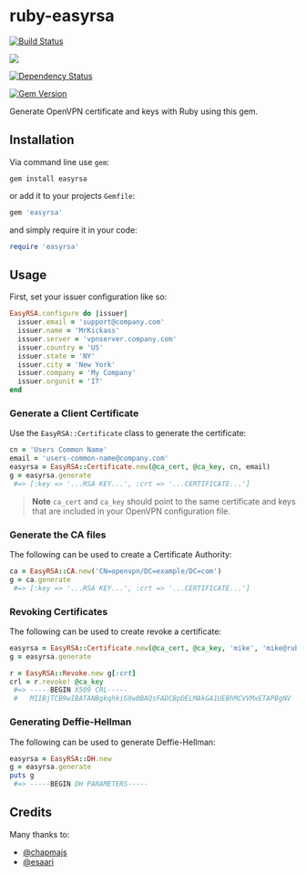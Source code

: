 # ruby-easyrsa
[![Build Status](https://travis-ci.org/mikemackintosh/ruby-easyrsa.svg)](https://travis-ci.org/mikemackintosh/ruby-easyrsa)

[![](http://ruby-gem-downloads-badge.herokuapp.com/easyrsa?type=total)](https://rubygems.org/gems/easyrsa)

[![Dependency Status](https://gemnasium.com/mikemackintosh/ruby-easyrsa.svg)](https://gemnasium.com/mikemackintosh/ruby-easyrsa)

[![Gem Version](https://badge.fury.io/rb/easyrsa.svg)](https://rubygems.org/gems/easyrsa)


Generate OpenVPN certificate and keys with Ruby using this gem.

## Installation

Via command line use `gem`:

```shell
gem install easyrsa
```

or add it to your projects `Gemfile`:
```ruby
gem 'easyrsa'
```

and simply require it in your code:

```ruby
require 'easyrsa'
```

## Usage

First, set your issuer configuration like so:

```ruby
EasyRSA.configure do |issuer|
  issuer.email = 'support@company.com'
  issuer.name = 'MrKickass'
  issuer.server = 'vpnserver.company.com'
  issuer.country = 'US'
  issuer.state = 'NY'
  issuer.city = 'New York'
  issuer.company = 'My Company'
  issuer.orgunit = 'IT'
end
```

### Generate a Client Certificate

Use the `EasyRSA::Certificate` class to generate the certificate:

```ruby
cn = 'Users Common Name'
email = 'users-common-name@company.com'
easyrsa = EasyRSA::Certificate.new(@ca_cert, @ca_key, cn, email)
g = easyrsa.generate
 #=> [:key => '...RSA KEY...', :crt => '...CERTIFICATE...']
```

>**Note** `ca_cert` and `ca_key` should point to the same certificate and keys that are included in your OpenVPN configuration file.

### Generate the CA files

The following can be used to create a Certificate Authority:

```ruby
ca = EasyRSA::CA.new('CN=openvpn/DC=example/DC=com')
g = ca.generate
 #=> [:key => '...RSA KEY...', :crt => '...CERTIFICATE...']
```


### Revoking Certificates

The following can be used to create revoke a certificate:

```ruby
easyrsa = EasyRSA::Certificate.new(@ca_cert, @ca_key, 'mike', 'mike@ruby-easyrsa.gem')
g = easyrsa.generate

r = EasyRSA::Revoke.new g[:crt]
crl = r.revoke! @ca_key
 #=> -----BEGIN X509 CRL-----
 #   MIIBjTCB9wIBATANBgkqhkiG9w0BAQsFADCBpDELMAkGA1UEBhMCVVMxETAPBgNV
```

### Generating Deffie-Hellman

The following can be used to generate Deffie-Hellman:

```ruby
easyrsa = EasyRSA::DH.new
g = easyrsa.generate
puts g
 #=> -----BEGIN DH PARAMETERS-----
```

## Credits

Many thanks to:

  - [@chapmajs](https://github.com/chapmajs)
  - [@esaari](https://github.com/esaari)

